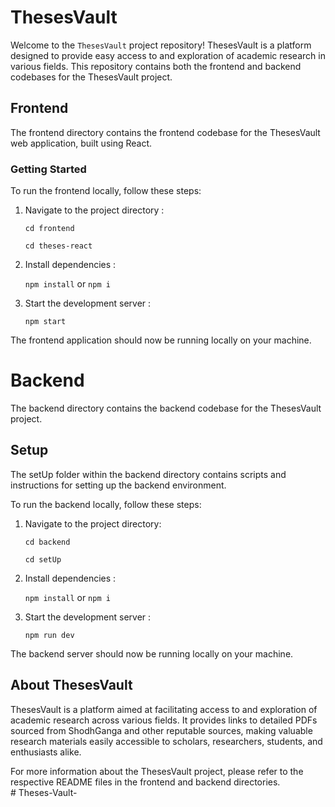 # ThesesVault
Welcome to the `ThesesVault` project repository! ThesesVault is a platform designed to provide easy access to and exploration of academic research in various fields. This repository contains both the frontend and backend codebases for the ThesesVault project.

## Frontend
The frontend directory contains the frontend codebase for the ThesesVault web application, built using React.

### Getting Started
To run the frontend locally, follow these steps:
  
  1. Navigate to the project directory :
   
     `cd frontend`

     `cd theses-react`

  2. Install dependencies :
     
     `npm install`  or `npm i`  

  3. Start the development server : 

     `npm start`  

The frontend application should now be running locally on your machine.  

# Backend
The backend directory contains the backend codebase for the ThesesVault project.

## Setup
The setUp folder within the backend directory contains scripts and instructions for setting up the backend environment.

To run the backend locally, follow these steps:

1. Navigate to the project directory:
 
    `cd backend`

    `cd setUp`

2. Install dependencies :
     
     `npm install`  or `npm i`  

3. Start the development server : 

     `npm run dev`   


The backend server should now be running locally on your machine.

## About ThesesVault
ThesesVault is a platform aimed at facilitating access to and exploration of academic research across various fields. It provides links to detailed PDFs sourced from ShodhGanga and other reputable sources, making valuable research materials easily accessible to scholars, researchers, students, and enthusiasts alike.

For more information about the ThesesVault project, please refer to the respective README files in the frontend and backend directories.      
#   T h e s e s - V a u l t -  
 